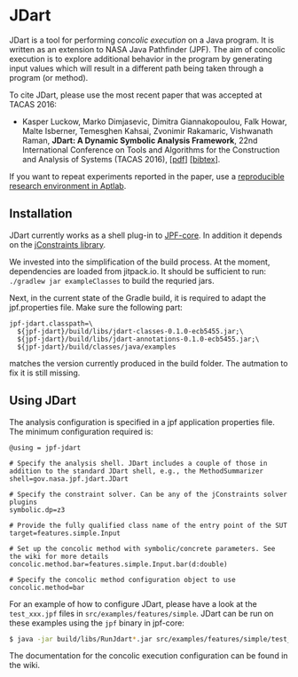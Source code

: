 # JDart #
JDart is a tool for performing *concolic execution* on a Java program. It is written as an extension to NASA Java Pathfinder (JPF).  The aim
of concolic execution is to explore additional behavior in the program by generating
input values which will result in a different path being taken through a program
(or method).

To cite JDart, please use the most recent paper that was accepted at TACAS 2016:

* Kasper Luckow, Marko Dimjasevic, Dimitra Giannakopoulou, Falk Howar, Malte Isberner, Temesghen Kahsai, Zvonimir Rakamaric, Vishwanath Raman, **JDart: A Dynamic Symbolic Analysis Framework**, 22nd International Conference on Tools and Algorithms for the Construction and Analysis of Systems (TACAS 2016), \[[pdf](http://soarlab.org/publications/tacas2016-ldghikrr.pdf)\] \[[bibtex](http://soarlab.org/publications/tacas2016-ldghikrr.bib)\].

If you want to repeat experiments reported in the paper, use a
[reproducible research environment in Aptlab][4].

## Installation ##

JDart currently works as a shell plug-in to [JPF-core](https://github.com/javapathfinder/jpf-core).
In addition it depends on the [jConstraints library](https://github.com/tudo-aqua/jconstraints).

We invested into the simplification of the build process. At the moment, dependencies
are loaded from jitpack.io.
It should be sufficient to run:
`./gradlew jar exampleClasses`
to build the requried jars.

Next, in the current state of the Gradle build, it is required to adapt the jpf.properties file.
Make sure the following part:
```
jpf-jdart.classpath=\
  ${jpf-jdart}/build/libs/jdart-classes-0.1.0-ecb5455.jar;\
  ${jpf-jdart}/build/libs/jdart-annotations-0.1.0-ecb5455.jar;\
  ${jpf-jdart}/build/classes/java/examples
```

matches the version currently produced in the build folder. The autmation to fix it is still missing.

## Using JDart
The analysis configuration is specified in a jpf application properties file. The minimum configuration required is:
```
@using = jpf-jdart

# Specify the analysis shell. JDart includes a couple of those in addition to the standard JDart shell, e.g., the MethodSummarizer
shell=gov.nasa.jpf.jdart.JDart

# Specify the constraint solver. Can be any of the jConstraints solver plugins
symbolic.dp=z3

# Provide the fully qualified class name of the entry point of the SUT
target=features.simple.Input

# Set up the concolic method with symbolic/concrete parameters. See the wiki for more details
concolic.method.bar=features.simple.Input.bar(d:double)

# Specify the concolic method configuration object to use
concolic.method=bar

```

For an example of how to configure JDart, please have a look at the `test_xxx.jpf` files
in `src/examples/features/simple`. JDart can be run on these examples using the `jpf` binary in jpf-core:
```bash
$ java -jar build/libs/RunJdart*.jar src/examples/features/simple/test_foo.jpf
```

The documentation for the concolic execution configuration can be found in the wiki.


[0]: http://babelfish.arc.nasa.gov/trac/jpf/wiki/projects/jpf-core
[1]: https://github.com/psycopaths/jConstraints
[3]: https://github.com/psycopaths
[4]: https://www.aptlab.net/p/CAVA/jdart-tacas-2016-v4
[5]: https://github.com/psycopaths/jConstraints-z3
[6]: https://www.vagrantup.com/
[7]: https://www.virtualbox.org/
[8]: https://libvirt.org/
[9]: https://www.docker.com/
